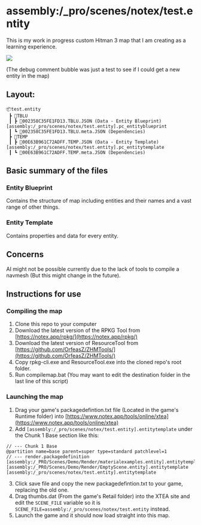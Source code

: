 # assembly:/_pro/scenes/notex/test.entity
This is my work in progress custom Hitman 3 map that I am creating as a learning experience.

![](https://i.notex.app/eP376)

(The debug comment bubble was just a test to see if I could get a new entity in the map)
## Layout:
```
📦test.entity
 ┣ 📂TBLU
 ┃ ┣ 📜002358C35FE1FD13.TBLU.JSON (Data - Entity Blueprint) [assembly:/_pro/scenes/notex/test.entity].pc_entityblueprint
 ┃ ┗ 📜002358C35FE1FD13.TBLU.meta.JSON (Dependencies)
 ┣ 📂TEMP
 ┃ ┣ 📜00E63B961C72ADFF.TEMP.JSON (Data - Entity Template) [assembly:/_pro/scenes/notex/test.entity].pc_entitytemplate
 ┃ ┗ 📜00E63B961C72ADFF.TEMP.meta.JSON (Dependencies)
 ```

## Basic summary of the files
### Entity Blueprint
Contains the structure of map including entities and their names and a vast range of other things.

### Entity Template
Contains properties and data for every entity.

## Concerns
AI might not be possible currently due to the lack of tools to compile a navmesh (But this might change in the future).

## Instructions for use
### Compiling the map
1. Clone this repo to your computer
2. Download the latest version of the RPKG Tool from [https://notex.app/rpkg/](https://notex.app/rpkg/)
3. Download the latest version of ResourceTool from [https://github.com/OrfeasZ/ZHMTools/](https://github.com/OrfeasZ/ZHMTools/)
4. Copy rpkg-cli.exe and ResourceTool.exe into the cloned repo's root folder.
5. Run compilemap.bat (You may want to edit the destination folder in the last line of this script)

### Launching the map
1. Drag your game's packagedefintion.txt file (Located in the game's Runtime folder) into [https://www.notex.app/tools/online/xtea](https://www.notex.app/tools/online/xtea)
2. Add `[assembly:/_pro/scenes/notex/test.entity].entitytemplate` under the Chunk 1 Base section like this:
```
// --- Chunk 1 Base
@partition name=base parent=super type=standard patchlevel=1
// --- render.packagedefinition
[assembly:/_PRO/Scenes/Demo/Render/materialexamples.entity].entitytemplate
[assembly:/_PRO/Scenes/Demo/Render/EmptyScene.entity].entitytemplate
[assembly:/_pro/scenes/notex/test.entity].entitytemplate
```
3. Click save file and copy the new packagedefintion.txt to your game, replacing the old one.
4. Drag thumbs.dat (From the game's Retail folder) into the XTEA site and edit the `SCENE_FILE` variable so it is `SCENE_FILE=assembly:/_pro/scenes/notex/test.entity` instead.
5. Launch the game and it should now load straight into this map.